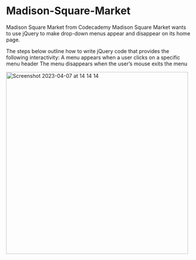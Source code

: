 # Madison-Square-Market
Madison Square Market from Codecademy
Madison Square Market wants to use jQuery to make drop-down menus appear and disappear on its home page.

The steps below outline how to write jQuery code that provides the following interactivity:
   A menu appears when a user clicks on a specific menu header
   The menu disappears when the user’s mouse exits the menu
   
   
   <img width="494" alt="Screenshot 2023-04-07 at 14 14 14" src="https://user-images.githubusercontent.com/124717752/230615037-b3f6e856-4ac2-43d8-828f-5c590f26e001.png">
   
   
